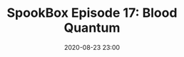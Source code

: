 ---
layout: post
title: "SpookBox Episode 17: Blood Quantum"
date: 2020-08-23 23:00
file: https://archive.org/download/spook-box-17-blood-quantum/SpookBox%2017%20Blood%20Quantum.mp3
summary: "SpookBox look at Blood Quantum. It's amazing."
description: "Welcome Spookboxers! We have two bits of spooky news for you today. This is the first episode coming to you on a MONDAY, as of our new schedule. That’s right, you’ll be able to access our latest on a MONDAY now, because we realised life is just one big weekend. So definitely like and subscribe to get the ‘tent straight to you as it's made. Another update is we’re now on itunes if that’s your thing, so search for ‘Spookbox Podcast’ on there and enjoy some ad-free listening. 

This episode is sponsored by the 2009 financial crisis. Thanks to deregulation in the financial industry we're out here making art. Don’t let your parents tell you you won’t become something. 

This week, Conor, Daf and I are three housemates talking about Blood Quantum, a 2019 Canadian zombie horror film that takes place on a First Nations reserve. The film is super interesting not only because its title refers to the blood quantum laws in the United States, which have been used to determine indigeneity based on the percentage of one's indigenous ancestry. If you want to learn more about blood-quantum laws as both a federal government-enforced restriction on rights and their maintenance by First Nation Tribes for tribal citizenship and culture, check out the NPR episode on it which we’ll link in the description.

The film explores a strain of zombie apocalypse that infects those of non-indiginous blood. In effect, this exercises a super interesting commentary on colonialism by putting a sardonic twist on the history of white European settlers  bringing diseases they had developed immunity to to First Nations persons. We felt the film-making ran into some problems mastering its premise. Namely the mixing of varying filmmaking styles, emotional tones, and the unreliability of the dialogue. Perhaps requiring something this sociopolitically biting to also be super cohesive in execution is too big of an ask. Through delving into some interviews with Mi’gmaq First Nations director Jeff Barnaby, I learned that George Romero was a big influence on him, and that his goal with this film was to indigenize the popular cinematic trope of zombies.  I think that has definitely been achieved. At its very least this is a B-movie with a steady anarchist heartbeat."
duration: "65:25" 
length: "3925"
explicit: "yes" 
keywords: "Horror, Movie, Podcast, Humor, Education, Funny, Casual, Long, Feminism, Feminist, Literary Theory, Marxism, H.P. Lovecraft, Lovecraft, Folk Horror, Ari Aster, David Lynch, Jordan Peele, Surrealism, Blood Quantum, First Nations"
block: "no" 
voices: "Heather, Conor, Daf"
---